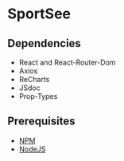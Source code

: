 # SportSee

## Dependencies

- React and React-Router-Dom
- Axios
- ReCharts
- JSdoc
- Prop-Types

## Prerequisites

- [NPM](https://www.npmjs.com/)
- [NodeJS](https://nodejs.org/en/)
